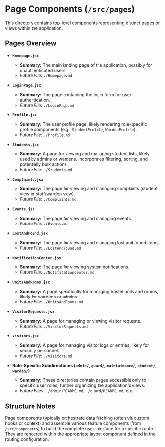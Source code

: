 # Page Components (`/src/pages`)

This directory contains top-level components representing distinct pages or views within the application.

## Pages Overview

- **`Homepage.jsx`**

  - **Summary:** The main landing page of the application, possibly for unauthenticated users.
  - _Future File:_ `./Homepage.md`

- **`LoginPage.jsx`**

  - **Summary:** The page containing the login form for user authentication.
  - _Future File:_ `./LoginPage.md`

- **`Profile.jsx`**

  - **Summary:** The user profile page, likely rendering role-specific profile components (e.g., `StudentProfile`, `WardenProfile`).
  - _Future File:_ `./Profile.md`

- **`Students.jsx`**

  - **Summary:** A page for viewing and managing student lists, likely used by admins or wardens. Incorporates filtering, sorting, and potentially bulk actions.
  - _Future File:_ `./Students.md`

- **`Complaints.jsx`**

  - **Summary:** The page for viewing and managing complaints (student view or staff/warden view).
  - _Future File:_ `./Complaints.md`

- **`Events.jsx`**

  - **Summary:** The page for viewing and managing events.
  - _Future File:_ `./Events.md`

- **`LostAndFound.jsx`**

  - **Summary:** The page for viewing and managing lost and found items.
  - _Future File:_ `./LostAndFound.md`

- **`NotificationCenter.jsx`**

  - **Summary:** The page for viewing system notifications.
  - _Future File:_ `./NotificationCenter.md`

- **`UnitsAndRooms.jsx`**

  - **Summary:** A page specifically for managing hostel units and rooms, likely for wardens or admins.
  - _Future File:_ `./UnitsAndRooms.md`

- **`VisitorRequests.jsx`**

  - **Summary:** A page for managing or viewing visitor requests.
  - _Future File:_ `./VisitorRequests.md`

- **`Visitors.jsx`**

  - **Summary:** A page for managing visitor logs or entries, likely for security personnel.
  - _Future File:_ `./Visitors.md`

- **Role-Specific Subdirectories (`admin/`, `guard/`, `maintainance/`, `student/`, `warden/`)**
  - **Summary:** These directories contain pages accessible only to specific user roles, further organizing the application's views.
  - _Future Files:_ `./admin/README.md`, `./guard/README.md`, etc.

## Structure Notes

Page components typically orchestrate data fetching (often via custom hooks or context) and assemble various feature components (from `/src/components`) to build the complete user interface for a specific route. They are rendered within the appropriate layout component defined in the routing configuration.
